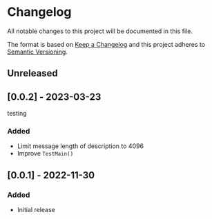 # Changelog
All notable changes to this project will be documented in this file.

The format is based on [Keep a Changelog](http://keepachangelog.com/en/1.0.0/)
and this project adheres to [Semantic
Versioning](http://semver.org/spec/v2.0.0.html).

## Unreleased

## [0.0.2] - 2023-03-23
testing

### Added
- Limit message length of description to 4096
- Improve `TestMain()`

## [0.0.1] - 2022-11-30

### Added
- Initial release
